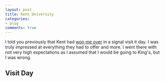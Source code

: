 ```yaml
---
layout: post
title: Kent University
categories:
- blog
comments: true
---
```

I told you previously that Kent had [won me over][won] in a signal visit it day. I was truly impressed at everything they had to offer and more. I went there with not very high expectations as I assumed that I would be going to King's, but I was wrong.

## Visit Day

[won]: http://james12802.co.uk/blog/2014/04/20/universty-application.html